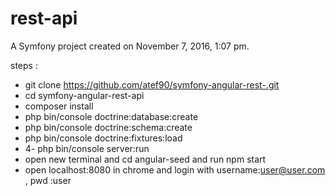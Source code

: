 rest-api
========

A Symfony project created on November 7, 2016, 1:07 pm.

steps :

* git clone https://github.com/atef90/symfony-angular-rest-.git
* cd symfony-angular-rest-api
* composer install 
* php bin/console doctrine:database:create
* php bin/console doctrine:schema:create
* php bin/console doctrine:fixtures:load
* 4- php bin/console server:run
* open new terminal and cd angular-seed and run npm start
* open localhost:8080 in chrome and login with username:user@user.com , pwd :user

